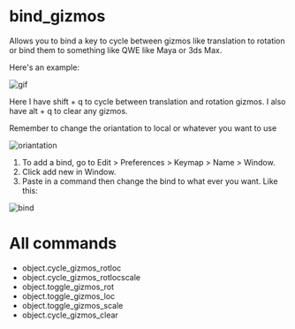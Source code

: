 # bind_gizmos
Allows you to bind a key to cycle between gizmos like translation to rotation or bind them to something like QWE like Maya or 3ds Max.


Here's an example:

![gif](https://user-images.githubusercontent.com/28412095/88491310-ab418380-cf67-11ea-8b72-262aecb7e4af.gif)

Here I have shift + q to cycle between translation and rotation gizmos. I also have alt + q to clear any gizmos.

Remember to change the oriantation to local or whatever you want to use

![oriantation](https://user-images.githubusercontent.com/28412095/88491401-1723ec00-cf68-11ea-93c6-01123539635a.png)

1. To add a bind, go to Edit > Preferences > Keymap > Name > Window.
1. Click add new in Window.
1. Paste in a command then change the bind to what ever you want.
Like this:

![bind](https://user-images.githubusercontent.com/28412095/88491472-99acab80-cf68-11ea-92e4-dfd91d0cc4b2.png)

# All commands
* object.cycle_gizmos_rotloc
* object.cycle_gizmos_rotlocscale
* object.toggle_gizmos_rot
* object.toggle_gizmos_loc
* object.toggle_gizmos_scale
* object.cycle_gizmos_clear
